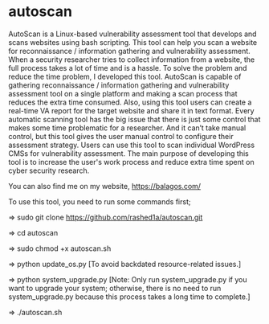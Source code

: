 # autoscan
AutoScan is a Linux-based vulnerability assessment tool that develops and scans websites using bash scripting. This tool can help you scan a website for reconnaissance / information gathering and vulnerability assessment. When a security researcher tries to collect information from a website, the full process takes a lot of time and is a hassle. To solve the problem and reduce the time problem, I developed this tool. AutoScan is capable of gathering reconnaissance / information gathering and vulnerability assessment tool on a single platform and making a scan process that reduces the extra time consumed. Also, using this tool users can create a real-time VA report for the target website and share it in text format. Every automatic scanning tool has the big issue that there is just some control that makes some time problematic for a researcher. And it can’t take manual control, but this tool gives the user manual control to configure their assessment strategy. Users can use this tool to scan individual WordPress CMSs for vulnerability assessment. The main purpose of developing this tool is to increase the user's work process and reduce extra time spent on cyber security research.

You can also find me on my website, https://balagos.com/

To use this tool, you need to run some commands first;

=> sudo git clone https://github.com/rashed1a/autoscan.git

=> cd autoscan

=> sudo chmod +x autoscan.sh

=> python update_os.py  [To avoid backdated resource-related issues.]

=> python system_upgrade.py   [Note: Only run system_upgrade.py if you want to upgrade your system; otherwise, there is no need to run system_upgrade.py because this process takes a long time to complete.]

=> ./autoscan.sh
